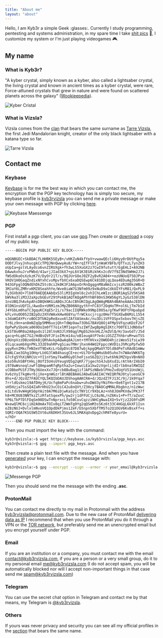 ```yaml
---
title: "About me"
layout: "about"
---
```

Hello, I am Kyb3r a simple Geek :glasses:. Currently I study programming, pentesting and systems administration, in my spare time I take [shit pics](https://instagram.com/kyb3rvizsla) :poop:, I customize my system or I'm just playing videogames :video_game:.

## My name

### What is Kyb3r?
"A kyber crystal, simply known as a kyber, also called a lightsaber crystal, the living crystal and known in ancient times as a kyber crystal, were rare, Force-attuned crystals that grew in nature and were found on scattered planets across the galaxy" ([Wookieepedia](https://starwars.fandom.com/wiki/Kyber_crystal)).

![Kyber Cristal](/images/kyber.jpg)

### What is Vizsla?
Vizsla comes from the [clan](https://starwars.fandom.com/wiki/Clan_Vizsla) that bears the same surname as [Tarre Vizsla](https://starwars.fandom.com/wiki/Tarre_Vizsla), the first Jedi Mandalorian knight, creator of the only black lightsaber with a katana type so far.

![Tarre Vizsla](/images/tarre_vizsla.jpg)

## Contact me

### Keybase
[Keybase](https://keybase.io) is for me the best way in which you can contact me, the encryption that the PGP key technology has is simply too secure, my keybase profile is [kyb3rvizsla](https://keybase.io/kyb3rvizsla) you can send me a private message or make your own message with PGP by clicking [here](https://keybase.io/encrypt#kyb3rvizsla).

![Keybase Maessenge](/images/keybase_message.png)

### PGP
First install a pgp client, you can use [gpg](https://gnupg.org).Then create or [download](https://keybase.io/kyb3rvizsla/pgp_keys.asc) a copy of my public key.

```
-----BEGIN PGP PUBLIC KEY BLOCK-----

mQGNBGEC+SkBDACfLHHBK5SEyB+/vHKZuN4kfYpV+vwawQEcli6Hyy0rDUtPqy5a
OODfJlvyJnhucgkCcTPQJNnQwwyAu8/YW+rqIfFlkfjnWaKYBFb/QTTxzL7ynZH3
oUpIa+gslVLAydco6vnZIRUXgk+fh3wLS5XuGX2z7CwI9fututY/EgEHLI+A92NB
DAwwkxhuJrvPWbd/41wrjJIad3kX7+pL6V1K3EGRikhKv2cdV7f9Z3Nd5WHm2J7i
fWSdOkoOsXzkzK7V/DyOr21T/s/9QJUrGOeJ0ZF2yBvR2A04++ozUNUoQ75OJPse
VKOV1HOGaqZndixNYxhCvsMpvfbXCx6xaDQSEwp6Ck81DDjqLQoa4EDuAg35GR+D
943GFpglOQNdEhDkZ5tc0ci2k0K3F2A6pxOrRnQgqgnM8aNmIcxjszR200kzWBxZ
3MJaY6LZMRrxKMZ8SeahhYe/Wve0iaW7G3Nfm09z9xNuD9xCdkUIYFsM81/QxPL9
Ty3GVbXO+7lb070AEQEAAbQxS3liM3IgVml6c2xhIChLeWIzciBQR1AgS2V5KSA8
bWVAa3liM3J2aXpzbGEuY29tPokB1AQTAQgAPhYhBF80nS3KW56gYL3yGz538lDN
1nsUBQJhAvkpAhsDBQkNKGiABQsJCAcCBhUKCQgLAgQWAgMBAh4BAheAAAoJED53
8lDN1nsUQfIL/AwoDx+URM1zmJMpZB06NXgythY+FC83f2OqHoTM+ol6LjTm7bId
J4YGbLm0haTC3gquKCXqE5r2i/s79acIIQRWko99NpI0O5a/gfKwF9OFtFHpabpd
kFLvVuOO052IB2pDz2XhVWAxkHw468Yu/frWCkscjrcgz0He7f5GXEwB6MzL1554
s3daWIAYPcroBOCDTbN2pRe8xux6lZAfXASmxAc/nu3Di1VFFOSpx5xbov7HjsZE
Tr6Lz9n+an8mNZqQp5MM6uojQh+TdWp9aw73ObG7BAVQ8Oj4FMp5VFqzuKDzF2Gf
OpPwPySboHca069DoIm0fT7o1xlMT1epnTszIWfZwgBpHgSIKtc7O0TE1JdNbOaf
LkST8o0R0a2A8gods1l28lVoN3JlX98qglMgEG2kknHLZ/mZUlQ/H/3avGd7/J5d
gacq+hLq6C7G2/HdBsQVFJFioIMcm14u/oB1euqAtP7e4ciOSZZ7hhbruM+woTSS
L0UnpVzzDBze6bkBjQRhAvkpAQwAq8AJimt+tMTHVxx2OWOD4hjziWeo51fsLw39
dlLqcaumbXgnPKL332E9ahRPvgSiau7MArjhxnH4Wd2FppccWVD1sJhMcpPpfw5O
ygyRvnIMkcfHN3eVT9DxKcLrGdpDVc87D87wbjkpgQMaUY7Dld8dPeTsRAd81mWw
BaNLCae3Ghg1OHqrLUdG3lW84hasgCE+ec+Ui7OrbgWHuUb05uho7n7WAoVWK6Tg
G7cFg5YhXiNRCUc+YI1nYSmy7kw0RGyDlheFjsoS6ZQJj1twt6hNJMZVpsVBnNXO
m1o50uhSBFtHkLj0UfI5U4sUYeugVQSg2qKF/7jgechS4JubXsd1LrAtVArZ4bI0
i978wWsnoqlzwFlQ0mpamRfqRptha2u+IowcLEa1kw2zVqnlijdIrlb8nalRWIQZ
sCOBbePU1FJTHy36UexXx7JQrcb8BuBag1ifJAPSzNBeblPHoZvdUqYU51UnUWjL
Xv6zVyI7kgWvr6jjXe+gnWGzrlBtABEBAAGJAbwEGAEIACYWIQRfNJ0tylueoGC9
8hs+d/JQzdZ7FAUCYQL5KQIbDAUJDShogAAKCRA+d/JQzdZ7FJ13C/9j/1k9Yqa7
7rrldGskmz19AfDHyjK/Ucfq8mPaPc6nabw+uhvDWd3yYNiFHx+8e6Tgnt1v217B
sH5Hzja7SsSQ4ZaRrHhU23vCOiC42u8nQVt/Z3Hcy7BAOCqMMALRbgbnz/n1zWwc
e1Ltds9vW4gKS0pYAit0A7M6iDjwKaSyIcTNY1Cr9XbLAz+nh8JOmPKVdwJPK37f
h8+MC0U83NNTkzZlzRfatSqexPh/pw2rj1dFFUCjLC6zNL/nZ6Kv1+P+fT/aZosC
tP6LTkP7DlFDqSm90DSwTnNprxcLfo50CovCqzziNHCgNwaIXQ+5vYjz22G9fsDM
WxewQlMC6cjiH2A0mAxTOIx0qiT2WmTg9Yg2qQSmM3sSKz6t33C4HGqL6kXF1Isn
oZ8zNUJ+DvlxlmNvoVQ1OpdDkPjms1ZeF/b5npn5XbfTMSTo2Q1OGV6KvBsxFf+s
SQRIrOQA7KSG5W5IVt6uX6DKHt3SUv6JLSMAXqUvDpg2chM4Te8yurU=
=/hDr
-----END PGP PUBLIC KEY BLOCK-----
```

Then you must import the key with the command:
```bash
kyb3r@vizsla:~$ wget https://keybase.io/kyb3rvizsla/pgp_keys.asc
kyb3r@vizsla:~$ gpg --import pgp_keys.asc
```

Then create a plain text file with the message. And when you have [generated](https://docs.github.com/en/github/authenticating-to-github/managing-commit-signature-verification/generating-a-new-gpg-key) your key, I can encrypt the message with:
```bash
kyb3r@vizsla:~$ gpg --encrypt --sign --armor -r your_email@kyb3rvizsla.com file.txt
```
![Messenge PGP](/images/messenge_pgp.png)

Then you should send me the message with the ending **.asc**.

### ProtonMail
You can contact me directly to my mail in Protonmail with the address kyb3rvizsla@protonmail.com. Due to the new case of ProtonMail [delivering data as IP](https://pocketnow.com/protonmail-share-activist-ip-address) I recommend that when you use ProtonMail you do it through a VPN or the [TOR network](https://www.torproject.org), but preferably send me an unencrypted email but you encrypt yourself under PGP.

### Email
If you are an institution or a company, you must contact me with the email contact@kyb3rvizsla.com, if you are a person or a very small group, do it to my personal email me@kyb3rvizsla.com (I do not accept spam, you will be automatically blocked nor will I accept non-important things in that case send me spam@kyb3rvizsla.com)

### Telegram
You can use the secret chat option in Telegram and contact me by that means, my Telegram is [@kyb3rvizsla](https://t.me/kyb3rvizsla).

### Others
If yours was never privacy and security you can see all my official profiles in the [section](/profiles) that bears the same name.